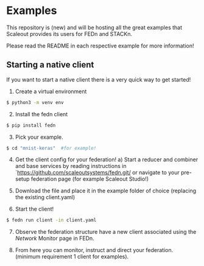 # Examples

This repository is (new) and will be hosting all the great examples that Scaleout provides its users for FEDn and STACKn.

Please read the README in each respective example for more information!


## Starting a native client
If you want to start a native client there is a very quick way to get started!

1. Create a virtual environment
```bash
$ python3 -m venv env
```

2. Install the fedn client
```bash
$ pip install fedn
```

3. Pick your example.
```bash
$ cd "mnist-keras"  #for example!
```

4. Get the client config for your federation!
a) Start a reducer and combiner and base services by reading instructions in `https://github.com/scaleoutsystems/fedn.git/ or navigate to your pre-setup federation page (for example Scaleout Studio!)

5. Download the file and place it in the example folder of choice (replacing the existing client.yaml)

6. Start the client!
```bash
$ fedn run client -in client.yaml
```
7. Observe the federation structure have a new client associated using the _Network_ Monitor page in FEDn.

8. From here you can monitor, instruct and direct your federation.
(minimum requirement 1 client for examples).




